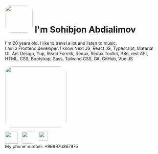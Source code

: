 ### <h1 style="center"><img style="border-radius: 20px" src="https://media2.giphy.com/media/F0OJGFoTZdhVwQ4lGg/giphy.gif?cid=ecf05e47el3k8n7l3ocrokf1j7icyjuifmjies7e9debagw4&rid=giphy.gif&ct=g" width="90px">  I'm Sohibjon Abdialimov </h1>

I'm 20 years old. I like to travel a lot and listen to music. <br />
I am a Frontend developer. I know Next JS, React JS, Typescript, Material UI, Ant Design, Yup, React Formik, Redux, Redux Toolkit, I18n, rest API, HTML, CSS, Bootstrap, Sass, Tailwind CSS, Git, GitHub, Vue JS <br /><br /> <img style="border-radius: 20px" src="https://i.pinimg.com/originals/81/17/8b/81178b47a8598f0c81c4799f2cdd4057.gif" width="200px">

<div style="display: flex; gap: 15px">
  <a  href="https://t.me/Soh1bjonBlog">
  <img width="40px" height="40px" src="https://upload.wikimedia.org/wikipedia/commons/thumb/5/5c/Telegram_Messenger.png/800px-Telegram_Messenger.png" />
</a>
<a  href="[https://t.me/Soh1bjonBlog](https://www.linkedin.com/in/sohibjon-abdialimov-439a63273/)](https://www.linkedin.com/in/sohibjon-abdialimov-439a63273/)">
  <img width="40px" height="40px" src="https://img.freepik.com/free-icon/linkedin_318-157468.jpg" />
</a>
<a  href="sohibjonabdialimov6@gmail.com">
  <img width="30px" height="30px" src="https://upload.wikimedia.org/wikipedia/commons/thumb/7/7e/Gmail_icon_%282020%29.svg/2560px-Gmail_icon_%282020%29.svg.png" />
</a>
</div>
My phone number: +998976367975
